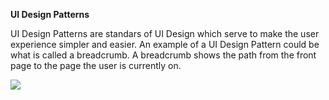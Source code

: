 ﻿__UI Design Patterns__

UI Design Patterns are standars of UI Design which serve to make the user experience simpler and easier. 
An example of a UI Design Pattern could be what is called a breadcrumb. 
A breadcrumb shows the path from the front page to the page the user is currently on.

![](https://cloud.netlifyusercontent.com/assets/344dbf88-fdf9-42bb-adb4-46f01eedd629/11d99866-6b65-4470-b5ae-7e84660fb507/mac.gif)
